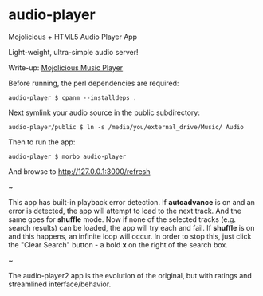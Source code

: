 # audio-player
Mojolicious + HTML5 Audio Player App

Light-weight, ultra-simple audio server!

Write-up: [Mojolicious Music Player](https://ology.github.io/2021/06/04/mojolicious-music-player/)

Before running, the perl dependencies are required:

    audio-player $ cpanm --installdeps .

Next symlink your audio source in the public subdirectory:

    audio-player/public $ ln -s /media/you/external_drive/Music/ Audio

Then to run the app:

    audio-player $ morbo audio-player

And browse to http://127.0.0.1:3000/refresh

~

This app has built-in playback error detection.  If **autoadvance** is on and an error is detected, the app will attempt to load to the next track. And the same goes for **shuffle** mode.  Now if none of the selected tracks (e.g. search results) can be loaded, the app will try each and fail.  If **shuffle** is on and this happens, an infinite loop will occur.  In order to stop this, just click the "Clear Search" button - a bold **x** on the right of the search box.

~

The audio-player2 app is the evolution of the original, but with ratings and streamlined interface/behavior.
